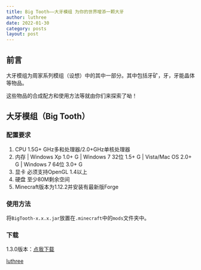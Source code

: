 ```yaml
---
title: Big Tooth——大牙模组 为你的世界增添一颗大牙
author: luthree
date: 2022-01-30
category: posts
layout: post
---
```


## 前言

大牙模组为周家系列模组（设想）中的其中一部分。其中包括牙矿，牙，牙能晶体等物品。

这些物品的合成配方和使用方法等就由你们来探索了呦！

## 大牙模组（Big Tooth）

### 配置要求

1. CPU 1.5G+ GHz多和处理器/2.0+GHz单核处理器
2. 内存 | Windows Xp 1.0+ G | Windows 7 32位 1.5+ G | Vista/Mac OS 2.0+ G | Windows 7 64位 3.0+ G
3. 显卡 必须支持OpenGL 1.4以上
4. 硬盘 至少80M剩余空间
5. Minecraft版本为1.12.2并安装有最新版Forge

### 使用方法

将`BigTooth-x.x.x.jar`放置在`.minecraft`中的`mods`文件夹中。

### 下载

1.3.0版本：[点我下载](https://luthree.lanzouo.com/izywCzfmboh)

[luthree](http://luthree.tk)
